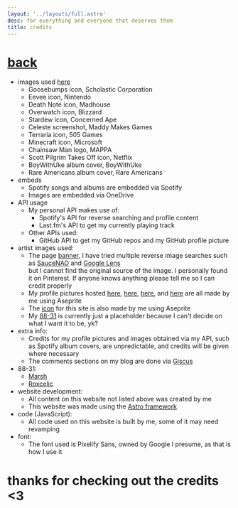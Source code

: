 ```yaml
---
layout: '../layouts/full.astro'
desc: for everything and everyone that deserves them
title: credits
---
```

# [back](https://roxcelic.love)
* images used [here](https://roxcelic.love/hf)
    - Goosebumps icon, Scholastic Corporation
    - Eevee icon, Nintendo
    - Death Note icon, Madhouse
    - Overwatch icon, Blizzard
    - Stardew icon, Concerned Ape
    - Celeste screenshot, Maddy Makes Games
    - Terraria icon, 505 Games
    - Minecraft icon, Microsoft
    - Chainsaw Man logo, MAPPA
    - Scott Pilgrim Takes Off icon, Netflix
    - BoyWithUke album cover, BoyWithUke
    - Rare Americans album cover, Rare Americans
* embeds
    - Spotify songs and albums are embedded via Spotify
    - Images are embedded via OneDrive
* API usage
    - My personal API makes use of:
        - Spotify's API for reverse searching and profile content
        - Last.fm's API to get my currently playing track
    - Other APIs used:
        - GitHub API to get my GitHub repos and my GitHub profile picture
* artist images used:
    - The page [banner](https://roxcelic.love/banner.jpg), I have tried multiple reverse image searches such as [SauceNAO](https://saucenao.com/) and [Google Lens](https://lens.google.com/)<br>
        but I cannot find the original source of the image. I personally found it on Pinterest. If anyone knows anything please tell me so I can credit properly
    - My profile pictures hosted [here](../../pfp(512).png), [here](../../pfp/pfp(256).png), [here](../../pfp/pfp(128).png), and [here](../../pfp/pfp(64).png) are all made by me using Aseprite
    - The [icon](../../icon.png) for this site is also made by me using Aseprite
    - My [88-31](../../88-31.png) is currently just a placeholder because I can't decide on what I want it to be, yk?
* extra info:
    - Credits for my profile pictures and images obtained via my API, such as Spotify album covers, are unpredictable, and credits will be given where necessary
    - The comments sections on my blog are done via [Giscus](https://giscus.app)
* 88-31:
    - [Marsh](https://marsh.zone)
    - [Roxcelic](https://roxcelic.love)
* website development:
    - All content on this website not listed above was created by me
    - This website was made using the [Astro framework](https://astro.build)
* code (JavaScript):
    - All code used on this website is built by me, some of it may need revamping
* font:
    - The font used is Pixelify Sans, owned by Google I presume, as that is how I use it

# thanks for checking out the credits <3